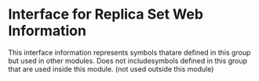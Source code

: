 
# Interface for Replica Set Web Information
This interface information represents symbols thatare defined in this group but used in other modules.  Does not includesymbols defined in this group that are used inside this module.
(not used outside this module)
